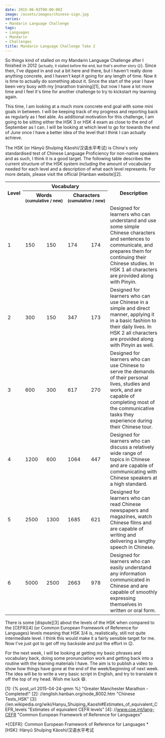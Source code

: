 ```yaml
---
date: 2015-06-03T00:00:00Z
image: /assets/images/chinese-sign.jpg
series:
- Mandarin Language Challenge
tags:
- Languages
- Mandarin
- Challenges
title: Mandarin Language Challenge Take 2
---
```


So things kind of stalled on my Mandarin Language Challenge after I finished in 2012 (<small>actually, 
it stalled before the end, but that's another story :wink:</small>). Since then, I've dipped in and
out a bit here and there, but I haven't really done anything concrete, and I haven't kept it going
for any length of time. Now it is time to actually do something about it. Since the start of the
year I have been very busy with my [marathon training][1], but now I have a lot more time and I feel
it's time for another challenge to try to kickstart my learning again. 

This time, I am looking at a much more concrete end goal with some mini goals in between. I will be
keeping track of my progress and reporting back as regularly as I feel able. As additional motivation
for this challenge, I am going to be sitting either the HSK 3 or HSK 4 exam as close to the end of
September as I can. I will be looking at which level to go for towards the end of June once I have a
better idea of the level that I think I can actually achieve.

The HSK (or Hànyǔ Shuǐpíng Kǎoshì/汉语水平考试) is China's only standardised test of Chinese Language
Proficiency for non-native speakers and as such, I think it is a good target. The following table
describes the current structure of the HSK system including the amount of vocabulary needed for each
level and a description of what each level represents. For more details, please visit the official
[Hanban website][2].

<table class="wikitable">
  <tr>
    <th rowspan="2">Level</th>
    <th colspan="4">Vocabulary</th>
    <th rowspan="2">Description</th>
  </tr>
  <tr>
    <th colspan="2">Words<br><small>(cumulative&nbsp;/&nbsp;new)</small></th>
    <th colspan="2">Characters<br><small>(cumulative&nbsp;/&nbsp;new)</small></th>
  </tr>
  <tr>
    <td>1</td>
    <td>150</td>
    <td>150</td>
    <td>174</td>
    <td>174</td>
    <td>Designed for learners who can understand and use some simple Chinese characters and
    sentences to communicate, and prepares them for continuing their Chinese studies. In HSK 1 all
    characters are provided along with Pinyin.</td>
  </tr>
  <tr>
    <td>2</td>
    <td>300</td>
    <td>150</td>
    <td>347</td>
    <td>173</td>
    <td>Designed for learners who can use Chinese in a simple and direct manner, applying it in a
    basic fashion to their daily lives. In HSK 2 all characters are provided along with Pinyin as
    well.</td>
  </tr>
  <tr>
    <td>3</td>
    <td>600</td>
    <td>300</td>
    <td>617</td>
    <td>270</td>
    <td>Designed for learners who can use Chinese to serve the demands of their personal lives,
    studies and work, and are capable of completing most of the communicative tasks they experience
    during their Chinese tour.</td>
  </tr>
  <tr>
    <td>4</td>
    <td>1200</td>
    <td>600</td>
    <td>1064</td>
    <td>447</td>
    <td>Designed for learners who can discuss a relatively wide range of topics in Chinese and are
    capable of communicating with Chinese speakers at a high standard.</td>
  </tr>
  <tr>
    <td>5</td>
    <td>2500</td>
    <td>1300</td>
    <td>1685</td>
    <td>621</td>
    <td>Designed for learners who can read Chinese newspapers and magazines, watch Chinese films and
    are capable of writing and delivering a lengthy speech in Chinese.</td>
  </tr>
  <tr>
    <td>6</td>
    <td>5000</td>
    <td>2500</td>
    <td>2663</td>
    <td>978</td>
    <td>Designed for learners who can easily understand any information communicated in Chinese and
    are capable of smoothly expressing themselves in written or oral form.</td>
  </tr>
</table>

There is some [dispute][3] about the levels of the HSK when compared to the [CEFR][4] (or Common
European Framework of Reference for Languages) levels meaning that HSK 3/4 is, realistically, still
not quite intermediate level. I think this would make it a fairly sensible target for me. Now I've
just got to get off my backside and put the effort in :wink:.

For the next week, I will be looking at getting my basic phrases and vocabulary back, doing some
pronunciation work and getting back into a routine with the learning materials I have. The aim is 
to publish a video to show how things have gone at the end of the week/beginning of next week. The
idea will be to write a very basic script in English, and try to translate it off the top of my
head. Wish me luck :smile:.

[1]: {% post_url 2015-04-24-gmm %} "Greater Manchester Marathon - Completed!"
[2]: //english.hanban.org/node_8002.htm "Chinese Tests_HSK"
[3]: //en.wikipedia.org/wiki/Hanyu_Shuiping_Kaoshi#Estimates_of_equivalent_CEFR_levels "Estimates of equivalent CEFR levels"
[4]: //www.coe.int/lang-CEFR "Common European Framework of Reference for Languages"

*[CEFR]: Common European Framework of Reference for Languages
*[HSK]: Hànyǔ Shuǐpíng Kǎoshì/汉语水平考试
